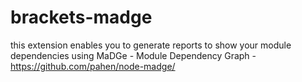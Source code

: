 brackets-madge
================

this extension enables you to generate reports to show your module dependencies using MaDGe - Module Dependency Graph - https://github.com/pahen/node-madge/